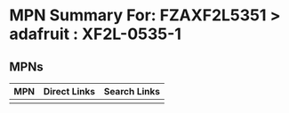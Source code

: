 



# MPN Summary For: FZAXF2L5351 > adafruit : XF2L-0535-1

## MPNs
  

|MPN|Direct Links|Search Links|
| :--- | :--- | :--- |
||||
